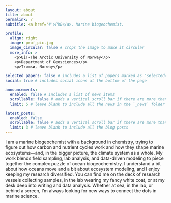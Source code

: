 ```yaml
---
layout: about
title: about
permalink: /
subtitle: <a href='#'>PhD</a>. Marine biogeochemist. 

profile:
  align: right
  image: prof_pic.jpg
  image_circular: false # crops the image to make it circular
  more_info: >
    <p>UiT-The Arctic University of Norway</p>
    <p>Department of Geosciences</p>
    <p>Tromsø, Norway</p>

selected_papers: false # includes a list of papers marked as "selected={true}"
social: true # includes social icons at the bottom of the page

announcements:
  enabled: false # includes a list of news items
  scrollable: false # adds a vertical scroll bar if there are more than 3 news items
  limit: 5 # leave blank to include all the news in the `_news` folder

latest_posts:
  enabled: false
  scrollable: false # adds a vertical scroll bar if there are more than 3 new posts items
  limit: 3 # leave blank to include all the blog posts
---
```

I am a marine biogeochemist with a background in chemistry, trying to figure out how carbon and nutrient cycles work and how they shape marine ecosystems—and, in the bigger picture, the climate system as a whole. My work blends field sampling, lab analysis, and data-driven modeling to piece together the complex puzzle of ocean biogeochemistry. I understand a bit about how oceans move and a bit about ecosystem modeling, and I enjoy keeping my research diversified. You can find me on the deck of research vessels collecting samples, in the lab wearing my fancy white coat, or at my desk deep into writing and data analysis. Whether at sea, in the lab, or behind a screen, I’m always looking for new ways to connect the dots in marine science.
